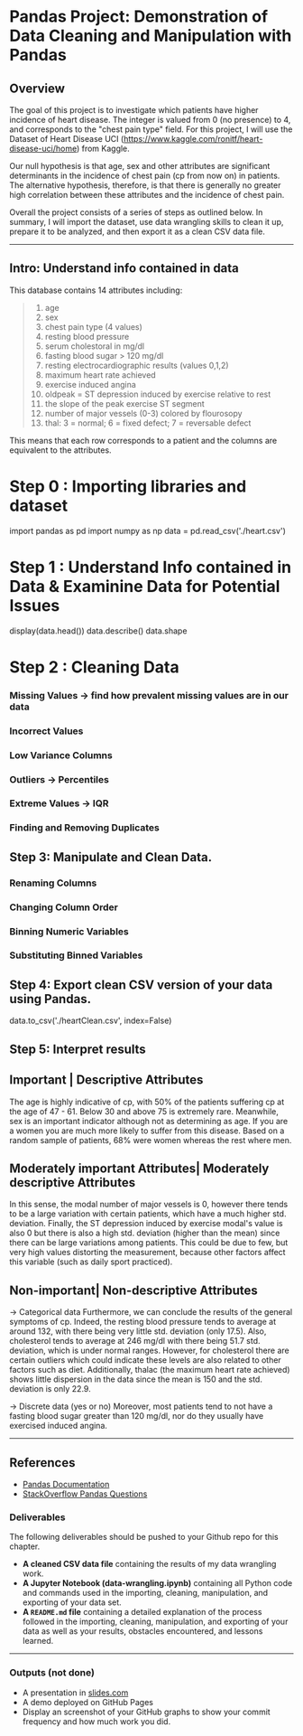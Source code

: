 # Pandas Project: Demonstration of Data Cleaning and Manipulation with Pandas

## Overview

The goal of this project is to investigate which patients have higher incidence of heart disease. The integer is valued from 0 (no presence) to 4, and corresponds to the "chest pain type" field. For this project, I will use the Dataset of Heart Disease UCI
(https://www.kaggle.com/ronitf/heart-disease-uci/home) from Kaggle.

Our null hypothesis is that age, sex and other attributes are significant determinants in the incidence of chest pain (cp from now on) in patients. The alternative hypothesis, therefore, is that there is generally no greater high correlation between these attributes and the incidence of chest pain.

Overall the project consists of a series of steps as outlined below. In summary, I will import the dataset, use  data wrangling skills to clean it up, prepare it to be analyzed, and then export it as a clean CSV data file.

---

## Intro: Understand info contained in data

This database contains 14 attributes including:

> 1. age 
> 2. sex 
> 3. chest pain type (4 values) 
> 4. resting blood pressure 
> 5. serum cholestoral in mg/dl 
> 6. fasting blood sugar > 120 mg/dl
> 7. resting electrocardiographic results (values 0,1,2)
> 8. maximum heart rate achieved 
> 9. exercise induced angina 
> 10. oldpeak = ST depression induced by exercise relative to rest 
> 11. the slope of the peak exercise ST segment 
> 12. number of major vessels (0-3) colored by flourosopy 
> 13. thal: 3 = normal; 6 = fixed defect; 7 = reversable defect

This means that each row corresponds to a patient and the columns are equivalent to the attributes.


# Step 0 : Importing libraries and dataset
import pandas as pd 
import numpy as np
data = pd.read_csv('./heart.csv')


# Step 1 : Understand Info contained in Data & Examinine Data for Potential Issues
display(data.head())
data.describe()
data.shape

# Step 2 : Cleaning Data
### Missing Values -> find how prevalent missing values are in our data 
### Incorrect Values 
### Low Variance Columns
### Outliers -> Percentiles
### Extreme Values -> IQR
### Finding and Removing Duplicates

## Step 3: Manipulate and Clean Data.
### Renaming Columns
### Changing Column Order
### Binning Numeric Variables
### Substituting Binned Variables

## Step 4: Export clean CSV version of your data using Pandas.
data.to_csv('./heartClean.csv', index=False)

## Step 5: Interpret results

## Important | Descriptive Attributes
The age is highly indicative of cp, with 50% of the patients suffering cp at the age of 47 - 61. Below 30 and above 75 is extremely rare. 
Meanwhile, sex is an important indicator although not as determining as age. If you are a women you are much more likely to suffer from this disease. Based on a random sample of patients, 68% were women whereas the rest where men.

## Moderately important Attributes| Moderately descriptive Attributes

In this sense, the modal number of major vessels is 0, however there tends to be a large variation with certain patients, which have a much higher std. deviation.
Finally, the ST depression induced by exercise modal's value is also 0 but there is also a high std. deviation (higher than the mean) since there can be large variations among patients. This could be due to few, but very high values distorting the measurement, because other factors affect this variable (such as daily sport practiced).

## Non-important| Non-descriptive Attributes
-> Categorical data 
Furthermore, we can conclude the results of the general symptoms of cp. Indeed, the resting blood pressure tends to average at around 132, with there being very little std. deviation (only 17.5).
Also, cholesterol tends to average at 246 mg/dl with there being 51.7 std. deviation, which is under normal ranges. However, for cholesterol there are certain outliers which could indicate these levels are also related to other factors such as diet.
Additionally, thalac (the maximum heart rate achieved) shows little dispersion in the data since the mean is 150 and the std. deviation is only 22.9.

-> Discrete data (yes or no)
Moreover, most patients tend to not have a fasting blood sugar greater than 120 mg/dl, nor do they usually have exercised induced angina.

---

## References

* [Pandas Documentation](https://pandas.pydata.org/pandas-docs/stable/)
* [StackOverflow Pandas Questions](https://stackoverflow.com/questions/tagged/pandas)

### Deliverables

The following deliverables should be pushed to your Github repo for this chapter.

* **A cleaned CSV data file** containing the results of my data wrangling work.
* **A Jupyter Notebook (data-wrangling.ipynb)** containing all Python code and commands used in the importing, cleaning, manipulation, and exporting of your data set.
* **A ``README.md`` file** containing a detailed explanation of the process followed in the importing, cleaning, manipulation, and exporting of your data as well as your results, obstacles encountered, and lessons learned.

---
### Outputs (not done)

* A presentation in [slides.com](https://slides.com/)
* A demo deployed on GitHub Pages
* Display an screenshot of your GitHub graphs to show your commit frequency and how much work you did.

